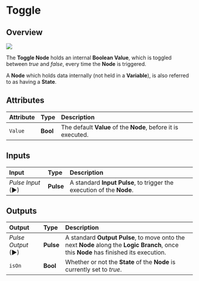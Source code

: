 # Toggle

## Overview

![](../../.gitbook/assets/node-toggle.png)

The **Toggle Node** holds an internal **Boolean Value**, which is toggled between _true_ and _false_, every time the **Node** is triggered.

A **Node** which holds data internally \(not held in a **Variable**\), is also referred to as having a **State**.

## Attributes

| Attribute | Type | Description |
| :--- | :--- | :--- |
| `Value` | **Bool** | The default **Value** of the **Node**, before it is executed. |

## Inputs

| Input | Type | Description |
| :--- | :--- | :--- |
| _Pulse Input_ \(►\) | **Pulse** | A standard **Input Pulse**, to trigger the execution of the **Node**. |

## Outputs

| Output | Type | Description |
| :--- | :--- | :--- |
| _Pulse Output_ \(►\) | **Pulse** | A standard **Output Pulse**, to move onto the next **Node** along the **Logic Branch**, once this **Node** has finished its execution. |
| `isOn` | **Bool** | Whether or not the **State** of the **Node** is currently set to _true_. |

